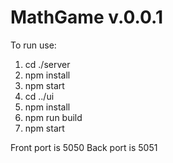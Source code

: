 # MathGame v.0.0.1

To run use:
1) cd ./server
2) npm install
3) npm start
4) cd ../ui
5) npm install
6) npm run build
7) npm start

Front port is 5050 Back port is 5051